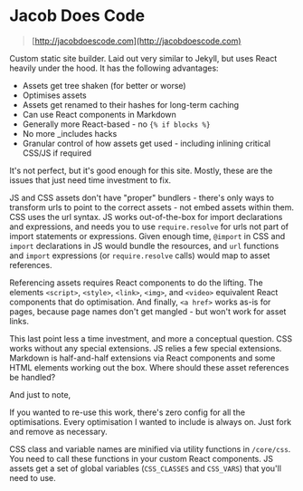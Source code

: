# Jacob Does Code

> [http://jacobdoescode.com](http://jacobdoescode.com)

Custom static site builder. Laid out very similar to Jekyll, but uses React heavily under the hood. It has the following advantages:

- Assets get tree shaken (for better or worse)
- Optimises assets
- Assets get renamed to their hashes for long-term caching
- Can use React components in Markdown
- Generally more React-based - no `{% if blocks %}`
- No more \_includes hacks
- Granular control of how assets get used - including inlining critical CSS/JS if required

It's not perfect, but it's good enough for this site. Mostly, these are the issues that just need time investment to fix.

JS and CSS assets don't have "proper" bundlers - there's only ways to transform urls to point to the correct assets - not embed assets within them. CSS uses the url syntax. JS works out-of-the-box for import declarations and expressions, and needs you to use `require.resolve` for urls not part of import statements or expressions. Given enough time, `@import` in CSS and `import` declarations in JS would bundle the resources, and `url` functions and `import` expressions (or `require.resolve` calls) would map to asset references.

Referencing assets requires React components to do the lifting. The elements `<script>`, `<style>`, `<link>`, `<img>`, and `<video>` equivalent React components that do optimisation. And finally, `<a href>` works as-is for pages, because page names don't get mangled - but won't work for asset links.

This last point less a time investment, and more a conceptual question. CSS works without any special extensions. JS relies a few special extensions. Markdown is half-and-half extensions via React components and some HTML elements working out the box. Where should these asset references be handled?

And just to note,

If you wanted to re-use this work, there's zero config for all the optimisations. Every optimisation I wanted to include is always on. Just fork and remove as necessary.

CSS class and variable names are minified via utility functions in `/core/css`. You need to call these functions in your custom React components. JS assets get a set of global variables (`CSS_CLASSES` and `CSS_VARS`) that you'll need to use.
